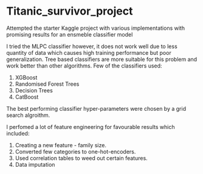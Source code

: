 # Titanic_survivor_project

Attempted the starter Kaggle project with various implementations with promising results for an ensmeble classifier model

I tried the MLPC classifier however, it does not work well due to less quantity of data which causes high training performance but poor generalization. Tree based classifiers are more suitable for this problem and work better than other algorithms.
Few of the classifiers used:
1. XGBoost
2. Randomised Forest Trees
3. Decision Trees
4. CatBoost

The best performing classifier hyper-parameters were chosen by a grid search algroithm.

I perfomed a lot of feature engineering for favourable results which included:
1. Creating a new feature - family size.
2. Converted few categories to one-hot-encoders.
3. Used correlation tables to weed out certain features.
4. Data imputation
